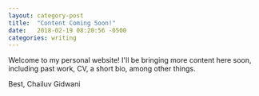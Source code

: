 ```yaml
---
layout: category-post
title:  "Content Coming Soon!"
date:   2018-02-19 08:20:56 -0500
categories: writing
---
```

Welcome to my personal website! I'll be bringing more content here soon, including past work, CV, a short bio, among other things. 

Best,
Chailuv Gidwani

[jekyll-docs]: http://jekyllrb.com/docs/home
[jekyll-gh]:   https://github.com/jekyll/jekyll
[jekyll-talk]: https://talk.jekyllrb.com/
